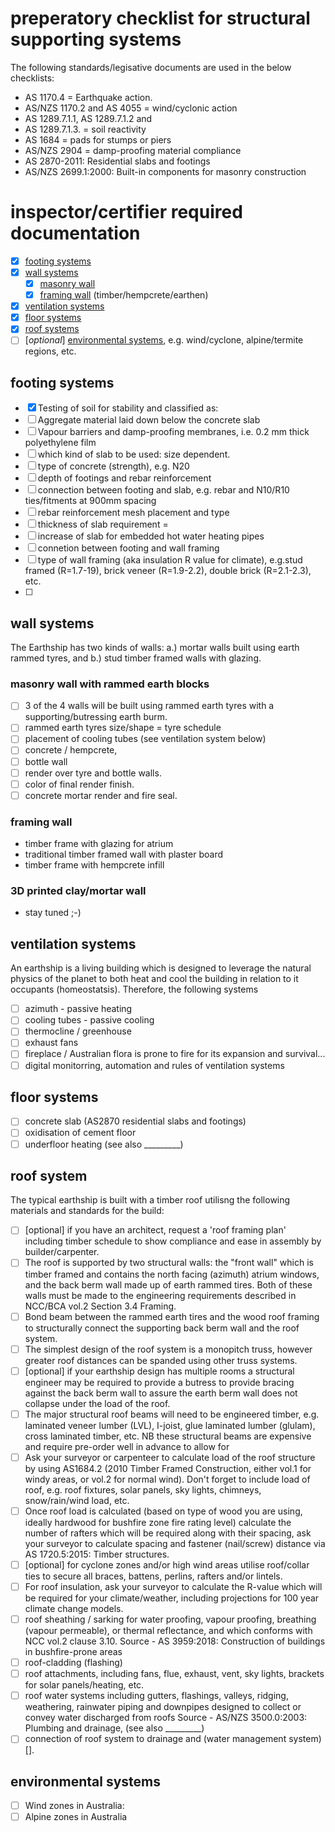 # preperatory checklist for structural supporting systems

The following standards/legisative documents are used in the below checklists:
  * AS 1170.4 = Earthquake action.
  * AS/NZS 1170.2 and AS 4055 = wind/cyclonic action
  * AS 1289.7.1.1, AS 1289.7.1.2 and
  * AS 1289.7.1.3. = soil reactivity
  * AS 1684 = pads for stumps or piers
  * AS/NZS 2904 = damp-proofing material compliance
  * AS 2870-2011: Residential slabs and footings
  * AS/NZS 2699.1:2000: Built-in components for masonry construction

# inspector/certifier required documentation

 - [x] [footing systems](https://github.com/earthsteading/earthship/blob/master/checklist_structural-supporting-systems.md#footing-systems)
 - [x] [wall systems](https://github.com/earthsteading/earthship/blob/master/checklist_structural-supporting-systems.md#wall-systems)
   - [x] [masonry wall](https://github.com/earthsteading/earthship/blob/master/checklist_structural-supporting-systems.md#masonry)
   - [x] [framing wall](https://github.com/earthsteading/earthship/blob/master/checklist_structural-supporting-systems.md) (timber/hempcrete/earthen)
 - [x] [ventilation systems](https://github.com/earthsteading/earthship/blob/master/checklist_structural-supporting-systems.md#ventilation-systems)
 - [x] [floor systems](https://github.com/earthsteading/earthship/blob/master/checklist_structural-supporting-systems.md#floor-systems)
 - [x] [roof systems](https://github.com/earthsteading/earthship/blob/master/checklist_structural-supporting-systems.md#roof-systems)
 - [ ] [_optional_] [environmental systems](https://github.com/earthsteading/earthship/blob/master/checklist_structural-supporting-systems.md#environmental-systems), e.g. wind/cyclone, alpine/termite regions, etc.

## footing systems

  - [x] Testing of soil for stability and classified as: 
  - [ ] Aggregate material laid down below the concrete slab
  - [ ] Vapour barriers and damp-proofing membranes, i.e. 0.2 mm thick polyethylene film
  - [ ] which kind of slab to be used: size dependent.
  - [ ] type of concrete (strength), e.g. N20
  - [ ] depth of footings and rebar reinforcement
  - [ ] connection between footing and slab, e.g. rebar and N10/R10 ties/fitments at 900mm spacing
  - [ ] rebar reinforcement mesh placement and type
  - [ ] thickness of slab requirement = 
  - [ ] increase of slab for embedded hot water heating pipes
  - [ ] connetion between footing and wall framing
  - [ ] type of wall framing (aka insulation R value for climate), e.g.stud framed (R=1.7-19), brick veneer (R=1.9-2.2), double brick (R=2.1-2.3), etc.
  - [ ]  

## wall systems
The Earthship has two kinds of walls: a.) mortar walls built using earth rammed tyres, and b.) stud timber framed walls with glazing.

### masonry wall with rammed earth blocks

 - [ ] 3 of the 4 walls will be built using rammed earth tyres with a supporting/butressing earth burm.
 - [ ] rammed earth tyres size/shape = tyre schedule 
 - [ ] placement of cooling tubes (see ventilation system below)
 - [ ] concrete / hempcrete, 
 - [ ] bottle wall
 - [ ] render over tyre and bottle walls.
 - [ ] color of final render finish.
 - [ ] concrete mortar render and fire seal.

### framing wall
  * timber frame with glazing for atrium
  * traditional timber framed wall with plaster board
  * timber frame with hempcrete infill

### 3D printed clay/mortar wall
  * stay tuned ;-)

## ventilation systems
An earthship is a living building which is designed to leverage the natural physics of the planet to both heat and cool the building in relation to it occupants (homeostatsis).  Therefore, the following systems 
 - [ ] azimuth - passive heating
 - [ ] cooling tubes - passive cooling
 - [ ] thermocline / greenhouse
 - [ ] exhaust fans
 - [ ] fireplace / Australian flora is prone to fire for its expansion and survival...
 - [ ] digital monitorring, automation and rules of ventilation systems

## floor systems

 - [ ] concrete slab (AS2870 residential slabs and footings)
 - [ ] oxidisation of cement floor
 - [ ] underfloor heating (see also _________)

## roof system
The typical earthship is built with a timber roof utilisng the following materials and standards for the build:
 - [ ] [optional] if you have an architect, request a 'roof framing plan' including timber schedule to show compliance and ease in assembly by builder/carpenter. 
 - [ ] The roof is supported by two structural walls: the "front wall" which is timber framed and contains the north facing (azimuth) atrium windows, and the back berm wall made up of earth rammed tires.  Both of these walls must be made to the engineering requirements described in NCC/BCA vol.2 Section 3.4 Framing.
 - [ ] Bond beam between the rammed earth tires and the wood roof framing to structurally connect the supporting back berm wall and the roof system. 
 - [ ] The simplest design of the roof system is a monopitch truss, however greater roof distances can be spanded using other truss systems.
 - [ ] [optional] if your earthship design has multiple rooms a structural engineer may be required to provide a butress to provide bracing against the back berm wall to assure the earth berm wall does not collapse under the load of the roof.
 - [ ] The major structural roof beams will need to be engineered timber, e.g. laminated veneer lumber (LVL), I-joist, glue laminated lumber (glulam), cross laminated timber, etc. NB these structural beams are expensive and require pre-order well in advance to allow for 
 - [ ] Ask your surveyor or carpenteer to calculate load of the roof structure by using AS1684.2 (2010 Timber Framed Construction, either vol.1 for windy areas, or vol.2 for normal wind). Don't forget to include load of roof, e.g. roof fixtures, solar panels, sky lights, chimneys, snow/rain/wind load, etc.
 - [ ] Once roof load is calculated (based on type of wood you are using, ideally hardwood for bushfire zone fire rating level) calculate the number of rafters which will be required along with their spacing, ask your surveyor to calculate spacing and fastener (nail/screw) distance via AS 1720.5:2015: Timber structures.
 - [ ] [optional] for cyclone zones and/or high wind areas utilise roof/collar ties to secure all braces, battens, perlins, rafters and/or lintels.
 - [ ] For roof insulation, ask your surveyor to calculate the R-value which will be required for your climate/weather, including projections for 100 year climate change models.
 - [ ] roof sheathing / sarking for water proofing, vapour proofing, breathing (vapour permeable), or thermal reflectance, and which conforms with NCC vol.2 clause 3.10.
Source - AS 3959:2018: Construction of buildings in bushfire-prone areas 
 - [ ] roof-cladding (flashing)
 - [ ] roof attachments, including fans, flue, exhaust, vent, sky lights, brackets for solar panels/heating, etc.
 - [ ] roof water systems including gutters, flashings, valleys, ridging, weathering, rainwater piping and downpipes designed to collect or convey water discharged from roofs
Source - AS/NZS 3500.0:2003: Plumbing and drainage, (see also _________)
 - [ ] connection of roof system to drainage and (water management system)[].

## environmental systems

 - [ ] Wind zones in Australia: 
 - [ ] Alpine zones in Australia
